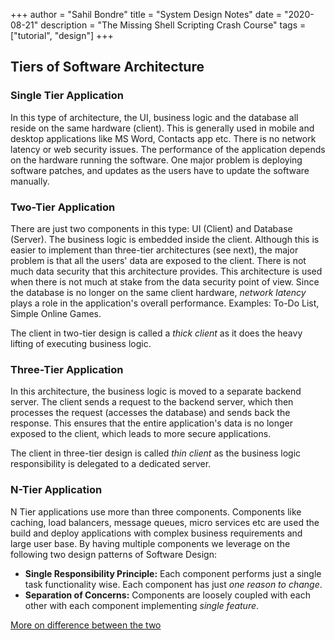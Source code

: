 +++
author = "Sahil Bondre"
title = "System Design Notes"
date = "2020-08-21"
description = "The Missing Shell Scripting Crash Course"
tags = ["tutorial", "design"]
+++

## Tiers of Software Architecture

### Single Tier Application

In this type of architecture, the UI, business logic and the database all reside on the same hardware (client). This is generally used in mobile and desktop applications like MS Word, Contacts app etc. There is no network latency or web security issues. The performance of the application depends on the hardware running the software. One major problem is deploying software patches, and updates as the users have to update the software manually.

### Two-Tier Application

There are just two components in this type: UI (Client) and Database (Server). The business logic is embedded inside the client. Although this is easier to implement than three-tier architectures (see next), the major problem is that all the users' data are exposed to the client. There is not much data security that this architecture provides. This architecture is used when there is not much at stake from the data security point of view. Since the database is no longer on the same client hardware, _network latency_ plays a role in the application's overall performance. Examples: To-Do List, Simple Online Games.

The client in two-tier design is called a _thick client_ as it does the heavy lifting of executing business logic.

### Three-Tier Application

In this architecture, the business logic is moved to a separate backend server. The client sends a request to the backend server, which then processes the request (accesses the database) and sends back the response. This ensures that the entire application's data is no longer exposed to the client, which leads to more secure applications.

The client in three-tier design is called _thin client_ as the business logic responsibility is delegated to a dedicated server.

### N-Tier Application

N Tier applications use more than three components. Components like caching, load balancers, message queues, micro services etc are used the build and deploy applications with complex business requirements and large user base. By having multiple components we leverage on the following two design patterns of Software Design:

- **Single Responsibility Principle:** Each component performs just a single task functionality wise. Each component has just _one reason to change_.
- **Separation of Concerns:** Components are loosely coupled with each other with each component implementing _single feature_.

[More on difference between the two](https://stackoverflow.com/a/1724489)

